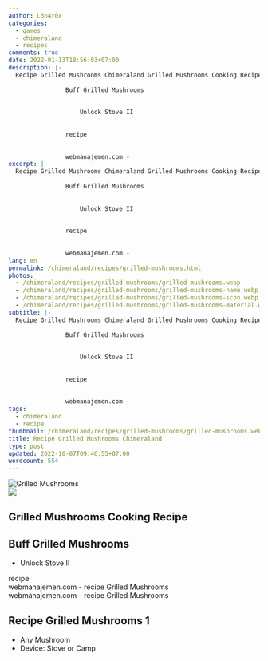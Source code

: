 ```yaml
---
author: L3n4r0x
categories:
  - games
  - chimeraland
  - recipes
comments: true
date: 2022-01-13T18:56:03+07:00
description: |-
  Recipe Grilled Mushrooms Chimeraland Grilled Mushrooms Cooking Recipe
                
                Buff Grilled Mushrooms
                
                  
                    Unlock Stove II
                  
                
                recipe
              
              
                webmanajemen.com - 
excerpt: |-
  Recipe Grilled Mushrooms Chimeraland Grilled Mushrooms Cooking Recipe
                
                Buff Grilled Mushrooms
                
                  
                    Unlock Stove II
                  
                
                recipe
              
              
                webmanajemen.com - 
lang: en
permalink: /chimeraland/recipes/grilled-mushrooms.html
photos:
  - /chimeraland/recipes/grilled-mushrooms/grilled-mushrooms.webp
  - /chimeraland/recipes/grilled-mushrooms/grilled-mushrooms-name.webp
  - /chimeraland/recipes/grilled-mushrooms/grilled-mushrooms-icon.webp
  - /chimeraland/recipes/grilled-mushrooms/grilled-mushrooms-material.webp
subtitle: |-
  Recipe Grilled Mushrooms Chimeraland Grilled Mushrooms Cooking Recipe
                
                Buff Grilled Mushrooms
                
                  
                    Unlock Stove II
                  
                
                recipe
              
              
                webmanajemen.com - 
tags:
  - chimeraland
  - recipe
thumbnail: /chimeraland/recipes/grilled-mushrooms/grilled-mushrooms.webp
title: Recipe Grilled Mushrooms Chimeraland
type: post
updated: 2022-10-07T09:46:55+07:00
wordcount: 554
---
```


<link
  rel="stylesheet"
  href="https://rawcdn.githack.com/dimaslanjaka/Web-Manajemen/870a349/css/bootstrap-5-3-0-alpha3-wrapper.css"
/>
<section id="bootstrap-wrapper">
  <div data-bs-theme="dark">
    <div class="card mb-2">
      <div class="card-body">
        <div class="row g-0">
          <div class="col-sm-4 position-relative mb-2">
            <img
              src="https://www.webmanajemen.com/chimeraland/recipes/grilled-mushrooms/grilled-mushrooms-material.webp"
              class="card-img fit-cover w-100 h-100"
              alt="Grilled Mushrooms"
              data-fancybox="true"
            />
          </div>
          <div class="col-sm-8 mb-2">
            <div class="card-body">
              <div class="d-flex flex-row align-items-center mb-3">
                <img
                  class="d-inline-block me-2"
                  src="https://www.webmanajemen.com/chimeraland/recipes/grilled-mushrooms/grilled-mushrooms-icon.webp"
                  width="auto"
                  height="auto"
                  style="vertical-align: middle"
                />
                <h2 class="fs-5">Grilled Mushrooms Cooking Recipe</h2>
              </div>
              <h2 class="card-title fs-5">Buff Grilled Mushrooms</h2>
              <div class="card-text">
                <ul>
                  <li>Unlock Stove II</li>
                </ul>
              </div>
              <span class="badge rounded-pill">recipe</span>
            </div>
            <div class="card-footer text-end text-muted mt-auto">
              webmanajemen.com - recipe Grilled Mushrooms
            </div>
          </div>
        </div>
      </div>
      <div class="card-footer text-end text-muted">
        webmanajemen.com - recipe Grilled Mushrooms
      </div>
    </div>
    <div class="row mb-2">
      <div class="col-12 col-lg-6 recipe-item mb-2">
        <div class="card">
          <div class="card-body">
            <h2 class="card-title fs-5">Recipe Grilled Mushrooms 1</h2>
            <div class="card-text">
              <ul>
                <li>Any Mushroom</li>
                <li>Device: Stove or Camp</li>
              </ul>
            </div>
          </div>
        </div>
      </div>
    </div>
  </div>
</section>